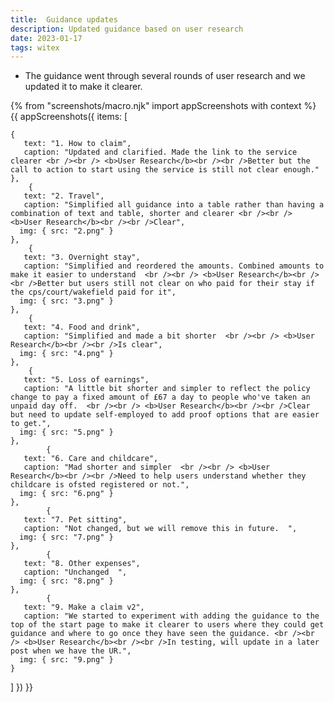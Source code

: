 ```yaml
---
title:  Guidance updates
description: Updated guidance based on user research
date: 2023-01-17
tags: witex
---
```


* The guidance went through several rounds of user research and we updated it to make it clearer.


<!-- ## User needs

<b>As a prosecuter </b>
I need to find a case<br />

<b>As a prosecuter </b>
I need to do the thing<br /> -->



{% from "screenshots/macro.njk" import appScreenshots with context %}
{{ appScreenshots({
  items: [

    {
       text: "1. How to claim",
       caption: "Updated and clarified. Made the link to the service clearer <br /><br /> <b>User Research</b><br /><br />Better but the call to action to start using the service is still not clear enough."
    },
        {
       text: "2. Travel",
       caption: "Simplified all guidance into a table rather than having a combination of text and table, shorter and clearer <br /><br /> <b>User Research</b><br /><br />Clear",
      img: { src: "2.png" }
    },
        {
       text: "3. Overnight stay",
       caption: "Simplified and reordered the amounts. Combined amounts to make it easier to understand  <br /><br /> <b>User Research</b><br /><br />Better but users still not clear on who paid for their stay if the cps/court/wakefield paid for it",
      img: { src: "3.png" }
    },
        {
       text: "4. Food and drink",
       caption: "Simplified and made a bit shorter  <br /><br /> <b>User Research</b><br /><br />Is clear",
      img: { src: "4.png" }
    },
        {
       text: "5. Loss of earnings",
       caption: "A little bit shorter and simpler to reflect the policy change to pay a fixed amount of £67 a day to people who've taken an unpaid day off.  <br /><br /> <b>User Research</b><br /><br />Clear but need to update self-employed to add proof options that are easier to get.",
      img: { src: "5.png" }
    },
            {
       text: "6. Care and childcare",
       caption: "Mad shorter and simpler  <br /><br /> <b>User Research</b><br /><br />Need to help users understand whether they childcare is ofsted registered or not.",
      img: { src: "6.png" }
    },
            {
       text: "7. Pet sitting",
       caption: "Not changed, but we will remove this in future.  ",
      img: { src: "7.png" }
    },
            {
       text: "8. Other expenses",
       caption: "Unchanged  ",
      img: { src: "8.png" }
    },
            {
       text: "9. Make a claim v2",
       caption: "We started to experiment with adding the guidance to the top of the start page to make it clearer to users where they could get guidance and where to go once they have seen the guidance. <br /><br /> <b>User Research</b><br /><br />In testing, will update in a later post when we have the UR.",
      img: { src: "9.png" }
    }
       
        
          
  ]
}) }}



<!-- ## User research -->